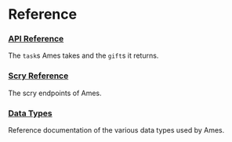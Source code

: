 # Reference

### [API Reference](system/kernel/ames/reference/tasks)

The `task`s Ames takes and the `gift`s it returns.

### [Scry Reference](system/kernel/ames/reference/scry)

The scry endpoints of Ames.

### [Data Types](system/kernel/ames/reference/data-types)

Reference documentation of the various data types used by Ames.
